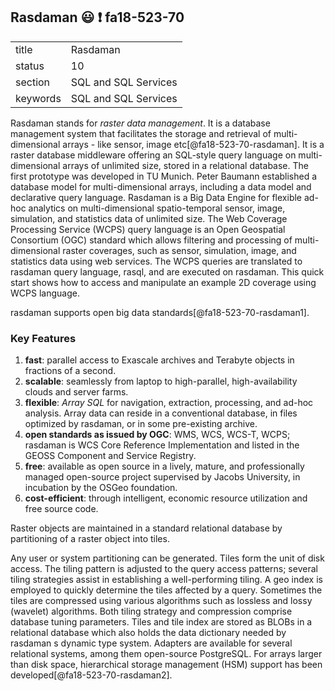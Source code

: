 ## Rasdaman :smiley: :exclamation: fa18-523-70


|          |                      |
| -------- | -------------------- |
| title    | Rasdaman             | 
| status   | 10                   |
| section  | SQL and SQL Services |
| keywords | SQL and SQL Services |


Rasdaman stands for *raster data management*. It is a database management system that facilitates the storage and retrieval of
multi-dimensional arrays - like sensor, image etc[@fa18-523-70-rasdaman]. It is a raster database middleware offering an SQL-style query language on multi-dimensional arrays of unlimited size, stored in a relational database. The first prototype was developed in TU Munich. Peter Baumann established a database model for multi-dimensional arrays, including a data model and declarative query language. Rasdaman is a Big Data Engine for flexible ad-hoc analytics on multi-dimensional spatio-temporal sensor, image, simulation, and statistics data of unlimited size. The Web Coverage Processing Service (WCPS) query language is an Open Geospatial Consortium (OGC) standard which allows filtering and processing of multi-dimensional raster coverages, such
as sensor, simulation, image, and statistics data using web services. The WCPS queries are translated to rasdaman query language, rasql, and are executed on rasdaman. This quick start shows how to access and manipulate an example 2D coverage using WCPS language.

rasdaman supports open big data standards[@fa18-523-70-rasdaman1].

### Key Features

1. **fast**: parallel access to Exascale archives and Terabyte objects in fractions of a second.
2. **scalable**: seamlessly from laptop to high-parallel, high-availability clouds and server farms.
3. **flexible**: *Array SQL* for navigation, extraction, processing, and ad-hoc analysis. Array data can reside in a conventional database, in files optimized by rasdaman, or in some pre-existing archive.
4. **open standards as issued by OGC**: WMS, WCS, WCS-T, WCPS; rasdaman is WCS Core Reference Implementation and listed in the GEOSS Component and Service Registry.
5. **free**: available as open source in a lively, mature, and professionally managed open-source project supervised by Jacobs University, in incubation by the OSGeo foundation.
6. **cost-efficient**: through intelligent, economic resource utilization and free source code.

Raster objects are maintained in a standard relational database by partitioning of a raster object into tiles.

Any user or system partitioning can be generated. Tiles form the unit of disk access. The tiling pattern is adjusted to the query access patterns; several tiling strategies assist in establishing a well-performing tiling. A geo index is employed to quickly determine the tiles affected by a query. Sometimes the tiles are compressed using various algorithms such as lossless and lossy (wavelet) algorithms. Both tiling strategy and compression comprise database tuning parameters. Tiles and tile index are stored as BLOBs in a relational database which also holds the data dictionary needed by rasdaman s dynamic type system. Adapters are available for several relational systems, among them open-source PostgreSQL. For arrays larger than disk space, hierarchical storage management (HSM) support has been developed[@fa18-523-70-rasdaman2].
